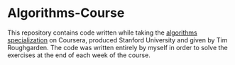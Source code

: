 # Algorithms-Course

This repository contains code written while taking the [algorithms specialization](https://www.coursera.org/specializations/algorithms) on Coursera, produced Stanford University and given by Tim Roughgarden. The code was written entirely by myself in order to solve the exercises at the end of each week of the course.
